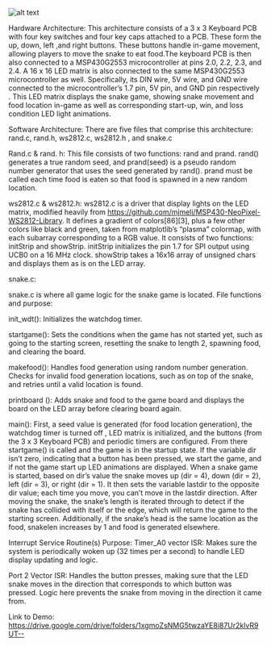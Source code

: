 
![alt text](https://github.com/[fm3434fm]/[Snake-Game-on-MSP430]/blob/[main]/System-Block-Diagram.jpg?raw=true)

Hardware Architecture: 
This architecture consists of a 3 x 3 Keyboard PCB with four key switches and four key caps attached to a PCB. These form the up, down, left ,and right buttons. These buttons handle in-game movement, allowing players to move the snake to eat food.The keyboard PCB is then also connected to a MSP430G2553 microcontroller at pins 2.0, 2.2, 2.3, and 2.4. A 16 x 16 LED matrix is also connected to the same MSP430G2553 microcontroller as well. Specifically,  its DIN wire, 5V wire, and GND wire connected to the microcontroller’s 1.7 pin, 5V pin, and GND pin respectively . This LED matrix displays the snake game, showing  snake  movement and food location in-game as well as corresponding start-up, win, and loss condition LED light animations. 

Software Architecture: 
There are five files that comprise this architecture: rand.c, rand.h, ws2812.c, ws2812.h , and snake.c 

Rand.c & rand. h: 
This file consists of two functions: rand and prand. rand() generates a true random seed, and prand(seed) is a pseudo random number generator that uses the seed generated by rand(). prand must be called each time food is eaten so that food is spawned in a new random location.




ws2812.c & ws2812.h: 
ws2812.c is a driver that display lights on the LED matrix, modified heavily from https://github.com/mjmeli/MSP430-NeoPixel-WS2812-Library. It defines a gradient of colors[86][3], plus a few other colors like black and green, taken from matplotlib’s “plasma” colormap, with each subarray corresponding to a RGB value. It consists of two functions: initStrip and showStrip. initStrip initializes the pin 1.7 for SPI output using UCB0 on a 16 MHz clock. showStrip takes a 16x16 array of unsigned chars and displays them as is on the LED array.

snake.c: 

snake.c is where all game logic for the snake game is located. 
File functions and purpose:

init_wdt(): Initializes the watchdog timer. 

startgame(): Sets the conditions when the game has not started yet, such as going to the starting screen, resetting the snake to length 2, spawning food, and clearing the board. 

makefood(): Handles food generation using random number generation. Checks for invalid food generation locations, such as on top of the snake, and retries until a valid location is found.
 
printboard (): Adds snake and food to the game board and displays the board on the LED array before clearing board again.

main(): 
First, a seed value is generated (for food location generation), the watchdog timer is turned off , LED matrix is initialized, and the buttons (from the 3 x 3 Keyboard PCB) and periodic timers are configured. From there startgame() is called and the game is in the startup state. If the variable dir isn’t zero, indicating that a button has been pressed, we start the game, and if not the game start up LED animations are displayed. When a snake game is started, based on dir’s value the snake moves up (dir = 4), down (dir = 2), left (dir = 3), or right (dir = 1). It then sets the variable lastdir to the opposite dir value; each time you move, you can’t move in the lastdir direction. After moving the snake, the snake’s length is iterated through to detect if the snake has collided with itself or the edge, which will return the game to the starting screen. Additionally, if the snake’s head is the same location as the food, snakelen increases by 1 and food is generated elsewhere. 




Interrupt Service Routine(s) Purpose:
Timer_A0 vector ISR: Makes sure the system is periodically woken up (32 times per a second) to handle LED display updating and logic.

Port 2 Vector ISR: Handles the button presses, making sure that the LED snake moves in the direction that corresponds to which button was pressed. Logic here prevents the snake from moving in the direction it came from.

Link to Demo: https://drive.google.com/drive/folders/1xgmoZsNMG5twzaYE8i87Ur2klvR9UT--


















